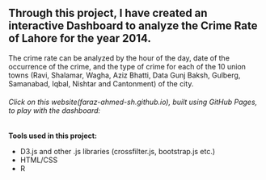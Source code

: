 ## Through this project, I have created an interactive Dashboard to analyze the Crime Rate of Lahore for the year 2014. 

The crime rate can be analyzed by the hour of the day, date of the occurrence of the crime, and the type of crime for each of the 10 union towns (Ravi, Shalamar, Wagha, Aziz Bhatti, Data Gunj Baksh, Gulberg, Samanabad, Iqbal, Nishtar and Cantonment) of the city.

###### Click on this website(faraz-ahmed-sh.github.io), built using GitHub Pages, to play with the dashboard: 

**Tools used in this project:**

- D3.js and other .js libraries (crossfilter.js, bootstrap.js etc.)
- HTML/CSS
- R